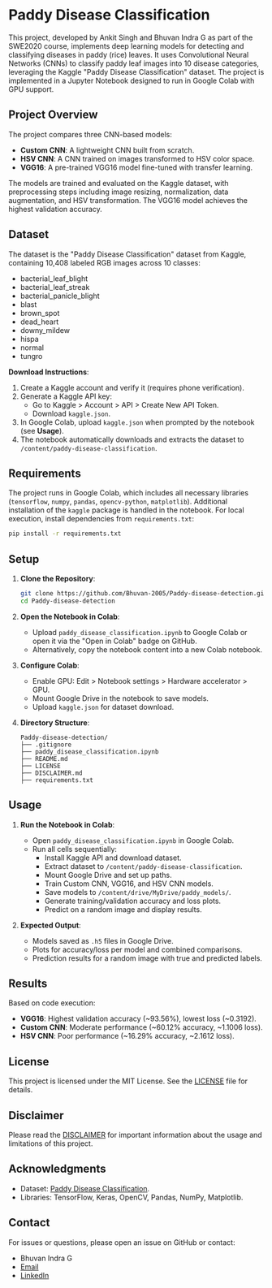 # Paddy Disease Classification

This project, developed by Ankit Singh and Bhuvan Indra G as part of the SWE2020 course, implements deep learning models for detecting and classifying diseases in paddy (rice) leaves. It uses Convolutional Neural Networks (CNNs) to classify paddy leaf images into 10 disease categories, leveraging the Kaggle "Paddy Disease Classification" dataset. The project is implemented in a Jupyter Notebook designed to run in Google Colab with GPU support.

## Project Overview

The project compares three CNN-based models:
- **Custom CNN**: A lightweight CNN built from scratch.
- **HSV CNN**: A CNN trained on images transformed to HSV color space.
- **VGG16**: A pre-trained VGG16 model fine-tuned with transfer learning.

The models are trained and evaluated on the Kaggle dataset, with preprocessing steps including image resizing, normalization, data augmentation, and HSV transformation. The VGG16 model achieves the highest validation accuracy.

## Dataset

The dataset is the "Paddy Disease Classification" dataset from Kaggle, containing 10,408 labeled RGB images across 10 classes:
- bacterial_leaf_blight
- bacterial_leaf_streak
- bacterial_panicle_blight
- blast
- brown_spot
- dead_heart
- downy_mildew
- hispa
- normal
- tungro

**Download Instructions**:
1. Create a Kaggle account and verify it (requires phone verification).
2. Generate a Kaggle API key:
   - Go to Kaggle > Account > API > Create New API Token.
   - Download `kaggle.json`.
3. In Google Colab, upload `kaggle.json` when prompted by the notebook (see **Usage**).
4. The notebook automatically downloads and extracts the dataset to `/content/paddy-disease-classification`.

## Requirements

The project runs in Google Colab, which includes all necessary libraries (`tensorflow`, `numpy`, `pandas`, `opencv-python`, `matplotlib`). Additional installation of the `kaggle` package is handled in the notebook. For local execution, install dependencies from `requirements.txt`:

```bash
pip install -r requirements.txt
```

## Setup

1. **Clone the Repository**:
   ```bash
   git clone https://github.com/Bhuvan-2005/Paddy-disease-detection.git
   cd Paddy-disease-detection
   ```

2. **Open the Notebook in Colab**:
   - Upload `paddy_disease_classification.ipynb` to Google Colab or open it via the "Open in Colab" badge on GitHub.
   - Alternatively, copy the notebook content into a new Colab notebook.

3. **Configure Colab**:
   - Enable GPU: Edit > Notebook settings > Hardware accelerator > GPU.
   - Mount Google Drive in the notebook to save models.
   - Upload `kaggle.json` for dataset download.

4. **Directory Structure**:
   ```
   Paddy-disease-detection/
   ├── .gitignore
   ├── paddy_disease_classification.ipynb
   ├── README.md
   ├── LICENSE
   ├── DISCLAIMER.md
   ├── requirements.txt
   ```

## Usage

1. **Run the Notebook in Colab**:
   - Open `paddy_disease_classification.ipynb` in Google Colab.
   - Run all cells sequentially:
     - Install Kaggle API and download dataset.
     - Extract dataset to `/content/paddy-disease-classification`.
     - Mount Google Drive and set up paths.
     - Train Custom CNN, VGG16, and HSV CNN models.
     - Save models to `/content/drive/MyDrive/paddy_models/`.
     - Generate training/validation accuracy and loss plots.
     - Predict on a random image and display results.

2. **Expected Output**:
   - Models saved as `.h5` files in Google Drive.
   - Plots for accuracy/loss per model and combined comparisons.
   - Prediction results for a random image with true and predicted labels.

## Results

Based on code execution:
- **VGG16**: Highest validation accuracy (~93.56%), lowest loss (~0.3192).
- **Custom CNN**: Moderate performance (~60.12% accuracy, ~1.1006 loss).
- **HSV CNN**: Poor performance (~16.29% accuracy, ~2.1612 loss).

## License

This project is licensed under the MIT License. See the [LICENSE](LICENSE) file for details.

## Disclaimer

Please read the [DISCLAIMER](DISCLAIMER.md) for important information about the usage and limitations of this project.

## Acknowledgments

- Dataset: [Paddy Disease Classification](https://www.kaggle.com/competitions/paddy-disease-classification).
- Libraries: TensorFlow, Keras, OpenCV, Pandas, NumPy, Matplotlib.

## Contact

For issues or questions, please open an issue on GitHub or contact:
- Bhuvan Indra G
- [Email](mailto:gbindra21@gmail.com)
- [LinkedIn](https://www.linkedin.com/in/bhuvan-indra-995828274)